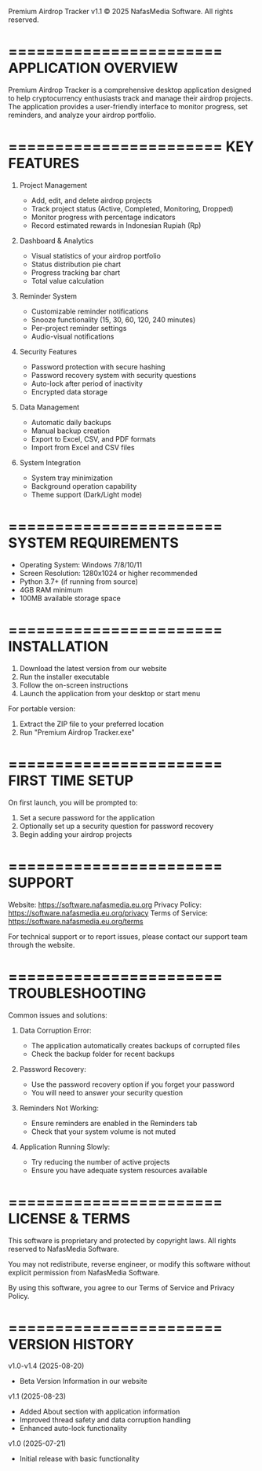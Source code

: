 Premium Airdrop Tracker v1.1
© 2025 NafasMedia Software. All rights reserved.

=======================
APPLICATION OVERVIEW
=======================

Premium Airdrop Tracker is a comprehensive desktop application designed to help cryptocurrency enthusiasts track and manage their airdrop projects. The application provides a user-friendly interface to monitor progress, set reminders, and analyze your airdrop portfolio.

=======================
KEY FEATURES
=======================

1. Project Management
   - Add, edit, and delete airdrop projects
   - Track project status (Active, Completed, Monitoring, Dropped)
   - Monitor progress with percentage indicators
   - Record estimated rewards in Indonesian Rupiah (Rp)

2. Dashboard & Analytics
   - Visual statistics of your airdrop portfolio
   - Status distribution pie chart
   - Progress tracking bar chart
   - Total value calculation

3. Reminder System
   - Customizable reminder notifications
   - Snooze functionality (15, 30, 60, 120, 240 minutes)
   - Per-project reminder settings
   - Audio-visual notifications

4. Security Features
   - Password protection with secure hashing
   - Password recovery system with security questions
   - Auto-lock after period of inactivity
   - Encrypted data storage

5. Data Management
   - Automatic daily backups
   - Manual backup creation
   - Export to Excel, CSV, and PDF formats
   - Import from Excel and CSV files

6. System Integration
   - System tray minimization
   - Background operation capability
   - Theme support (Dark/Light mode)

=======================
SYSTEM REQUIREMENTS
=======================

- Operating System: Windows 7/8/10/11
- Screen Resolution: 1280x1024 or higher recommended
- Python 3.7+ (if running from source)
- 4GB RAM minimum
- 100MB available storage space

=======================
INSTALLATION
=======================

1. Download the latest version from our website
2. Run the installer executable
3. Follow the on-screen instructions
4. Launch the application from your desktop or start menu

For portable version:
1. Extract the ZIP file to your preferred location
2. Run "Premium Airdrop Tracker.exe"

=======================
FIRST TIME SETUP
=======================

On first launch, you will be prompted to:
1. Set a secure password for the application
2. Optionally set up a security question for password recovery
3. Begin adding your airdrop projects

=======================
SUPPORT
=======================

Website: https://software.nafasmedia.eu.org
Privacy Policy: https://software.nafasmedia.eu.org/privacy
Terms of Service: https://software.nafasmedia.eu.org/terms

For technical support or to report issues, please contact our support team through the website.

=======================
TROUBLESHOOTING
=======================

Common issues and solutions:

1. Data Corruption Error:
   - The application automatically creates backups of corrupted files
   - Check the backup folder for recent backups

2. Password Recovery:
   - Use the password recovery option if you forget your password
   - You will need to answer your security question

3. Reminders Not Working:
   - Ensure reminders are enabled in the Reminders tab
   - Check that your system volume is not muted

4. Application Running Slowly:
   - Try reducing the number of active projects
   - Ensure you have adequate system resources available

=======================
LICENSE & TERMS
=======================

This software is proprietary and protected by copyright laws. All rights reserved to NafasMedia Software.

You may not redistribute, reverse engineer, or modify this software without explicit permission from NafasMedia Software.

By using this software, you agree to our Terms of Service and Privacy Policy.

=======================
VERSION HISTORY
=======================
v1.0-v1.4 (2025-08-20)
- Beta Version Information in our website

v1.1 (2025-08-23)
- Added About section with application information
- Improved thread safety and data corruption handling
- Enhanced auto-lock functionality

v1.0 (2025-07-21)
- Initial release with basic functionality

